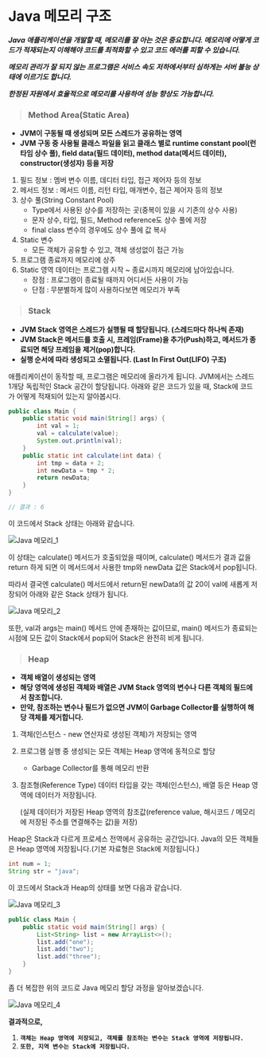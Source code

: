 # Java 메모리 구조



***Java 애플리케이션을 개발할 때, 메모리를 잘 아는 것은 중요합니다. 메모리에 어떻게 코드가 적재되는지 이해해야 코드를 최적화할 수 있고 코드 에러를 피할 수 있습니다.***



***메모리 관리가 잘 되지 않는 프로그램은 서비스 속도 저하에서부터 심하게는 서버 불능 상태에 이르기도 합니다.***



***한정된 자원에서 효율적으로 메모리를 사용하여 성능 향상도 가능합니다.***





> ### Method Area(Static Area)



- **JVM이 구동될 때 생성되며 모든 스레드가 공유하는 영역**
- **JVM 구동 중 사용될 클래스 파일을 읽고 클래스 별로 runtime constant pool(런타임 상수 풀), field data(필드 데이터), method data(메서드 데이터), constructor(생성자) 등을 저장**



1. 필드 정보 : 멤버 변수 이름, 데디터 타입, 접근 제어자 등의 정보
2. 메서드 정보 : 메서드 이름, 리턴 타입, 매개변수, 접근 제어자 등의 정보
3. 상수 풀(String Constant Pool)
   - Type에서 사용된 상수를 저장하는 곳(중복이 있을 시 기존의 상수 사용)
   - 문자 상수, 타입, 필드, Method reference도 상수 풀에 저장
   - final class 변수의 경우에도 상수 풀에 값 복사
4. Static 변수
   - 모든 객체가 공유할 수 있고, 객체 생성없이 접근 가능
5. 프로그램 종료까지 메모리에 상주
6. Static 영역 데이터는 프로그램 시작 ~ 종료시까지 메모리에 남아있습니다.
   - 장점 : 프로그램이 종료될 때까지 어디서든 사용이 가능
   - 단점 : 무분별하게 많이 사용하다보면 메모리가 부족





> ### Stack



- **JVM Stack 영역은 스레드가 실행될 때 할당됩니다. (스레드마다 하나씩 존재)**
- **JVM Stack은 메서드를 호출 시, 프레임(Frame)을 추가(Push)하고, 메서드가 종료되면 해당 프레임을 제거(pop)합니다.**
- **실행 순서에 따라 생성되고 소멸됩니다. (Last In First Out(LIFO) 구조)**



애플리케이션이 동작할 때, 프로그램은 메모리에 올라가게 됩니다. JVM에서는 스레드 1개당 독립적인 Stack 공간이 할당됩니다. 아래와 같은 코드가 있을 때, Stack에 코드가 어떻게 적재되어 있는지 알아봅시다.

```java
public class Main {
    public static void main(String[] args) {
        int val = 1;
        val = calculate(value);
        System.out.println(val);
    }
    public static int calculate(int data) {
        int tmp = data + 2;
        int newData = tmp * 2;
        return newData;
    }
}

// 결과 : 6
```

이 코드에서 Stack 상태는 아래와 같습니다.

![Java 메모리_1](https://user-images.githubusercontent.com/31823098/112457656-4f055c80-8d9f-11eb-85d4-3b6a8c1fcaa0.PNG)

이 상태는 calculate() 메서드가 호출되었을 때이며, calculate() 메서드가 결과 값을 return 하게 되면 이 메서드에서 사용한 tmp와 newData 값은 Stack에서 pop됩니다.

따라서 결국엔 calculate() 메서드에서 return된 newData의 값 20이 val에 새롭게 저장되어 아래와 같은 Stack 상태가 됩니다.

![Java 메모리_2](https://user-images.githubusercontent.com/31823098/112457708-5cbae200-8d9f-11eb-8bb6-f2210647cdda.PNG)

또한, val과 args는 main() 메서드 안에 존재하는 값이므로, main() 메서드가 종료되는 시점에 모든 값이 Stack에서 pop되어 Stack은 완전히 비게 됩니다.





> ### Heap



- **객체 배열이 생성되는 영역**
- **해당 영역에 생성된 객체와 배열은 JVM Stack 영역의 변수나 다른 객체의 필드에서 참조합니다.**
- **만약, 참조하는 변수나 필드가 없으면 JVM이 Garbage Collector를 실행하여 해당 객체를 제거합니다.**



1. 객체(인스턴스 - new 연산자로 생성된 객체)가 저장되는 영역

2. 프로그램 실행 중 생성되는 모든 객체는 Heap 영역에 동적으로 할당

   - Garbage Collector를 통해 메모리 반환

3. 참조형(Reference Type) 데이터 타입을 갖는 객체(인스턴스), 배열 등은 Heap 영역에 데이터가 저장됩니다.

   (실제 데이터가 저장된 Heap 영역의 참조값(reference value, 해시코드 / 메모리에 저장된 주소를 연결해주는 값)을 저장)



Heap은 Stack과 다르게 프로세스 전역에서 공유하는 공간입니다. Java의 모든 객체들은 Heap 영역에 저장됩니다.(기본 자료형은 Stack에 저장됩니다.)

```java
int num = 1;
String str = "java";
```

이 코드에서 Stack과 Heap의 상태를 보면 다음과 같습니다.



![Java 메모리_3](https://user-images.githubusercontent.com/31823098/112457713-5f1d3c00-8d9f-11eb-9b10-269f4bc8618d.PNG)

```java
public class Main {
    public static void main(String[] args) {
        List<String> list = new ArrayList<>();
        list.add("one");
        list.add("two");
        list.add("three");
    }
}
```

좀 더 복잡한 위의 코드로 Java 메모리 할당 과정을 알아보겠습니다.

![Java 메모리_4](https://user-images.githubusercontent.com/31823098/112457724-617f9600-8d9f-11eb-8a6c-4563012d5772.PNG)





**결과적으로,**

1. **`객체는 Heap 영역에 저장되고, 객체를 참조하는 변수는 Stack 영역에 저장됩니다.`**
2. **`또한, 지역 변수는 Stack에 저장됩니다.`**



